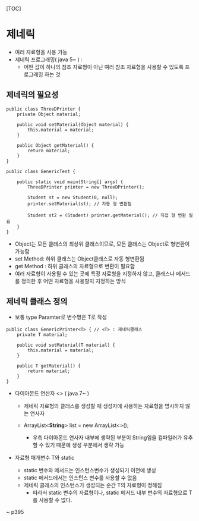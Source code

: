 [TOC]





# 제네릭

- 여러 자료형을 사용 가능
- 제네릭 프로그래밍( java 5~ ) :
  - 어떤 값이 하나의 참조 자료형이 아닌 여러 참조 자료형을 사용할 수 있도록 프로그래밍 하는 것

## 제네릭의 필요성

```
public class ThreeDPrinter {
	private Object material;
	
	public void setMaterial(Object material) {
		this.material = material;
	}
	
	public Object getMaterial() {
		return material;
	}
}
```

```
public class GenericTest {

	public static void main(String[] args) {
		ThreeDPrinter printer = new ThreeDPrinter();
		
		Student st = new Student(0, null);
		printer.setMaterial(st); // 자동 형 변환됨
		
		Student st2 = (Student) printer.getMaterial(); // 직접 형 변환 필요
	}
}
```

- Object는 모든 클래스의 최상위 클래스이므로, 모든 클래스는 Object로 형변환이 가능함
- set Method: 하위 클래스는 Object클래스로 자동 형변환됨
- get Method : 하위 클래스의 자료형으로 변환이 필요함
- 여러 자료형이 사용될 수 있는 곳에 특정 자료형을 지정하지 않고, 클래스나 메서드를 정의한 후 어떤 자료형을 사용할지 지정하는 방식



## 제네릭 클래스 정의

- 보통 type Paramter로 변수명은 T로 작성

```
public class GenericPrinter<T> { // <T> : 제네릭클래스
	private T material;
	
	public void setMaterial(T material) {
		this.material = material;
	}
	
	public T getMaterial() {
		return material;
	}
}
```

- 다이아몬드 연산자 <> ( java 7~ )

  - 제네릭 자료형의 클래스를 생성할 때 생성자에 사용하는 자료형을 명시하지 않는 연사자

  - ArrayList<**String**> list = new ArrayList<>();
    - 우측 다이아몬드 연사자 내부에 생략된 부분이 String임을 컴파일러가 유추할 수 있기 때문에 생성 부분에서 생략 가능
- 자료형 매개변수 T와 static
  - static 변수와 메서드는 인스턴스변수가 생성되기 이전에 생성
  - static 메서드에서는 인스턴스 변수를 사용할 수 없음
  - 제네릭 클래스의 인스턴스가 생성되는 순간 T의 자료형이 정해짐
    - 따라서 static 변수의 자료형이나, static 메서드 내부 변수의 자료형으로 T를 사용할 수 없다.



~ p395
